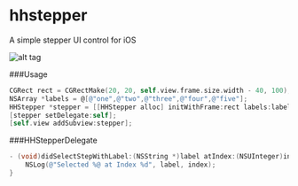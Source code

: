 # hhstepper
A simple stepper UI control for iOS

![alt tag](https://lh6.googleusercontent.com/GuSzoDyD-BWYyODKDKEwIHEhsK9AIx6yyzOygmoGzCTdiEOGeVREeLQvIYgFHlMJbH-9zBaGc8JYVxo=w1896-h854)


###Usage
```objective-c
CGRect rect = CGRectMake(20, 20, self.view.frame.size.width - 40, 100);
NSArray *labels = @[@"one",@"two",@"three",@"four",@"five"];
HHStepper *stepper = [[HHStepper alloc] initWithFrame:rect labels:labels];
[stepper setDelegate:self];
[self.view addSubview:stepper];
```

###HHStepperDelegate
```objective-c
- (void)didSelectStepWithLabel:(NSString *)label atIndex:(NSUInteger)index {
    NSLog(@"Selected %@ at Index %d", label, index);
}
```
